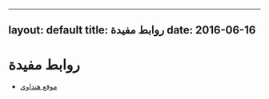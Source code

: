 -------
layout: default
title: روابط مفيدة
date: 2016-06-16
-------

# روابط مفيدة

* [موقع هنداوي](سيب)